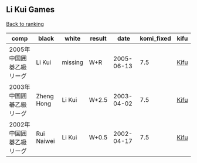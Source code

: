## Li Kui Games

[Back to ranking](index.md)




| **comp** | **black** | **white** | **result** | **date** | **komi_fixed** | **kifu** | 
| --- | --- | --- | --- | --- | --- | --- |
| 2005年中国囲碁乙級リーグ | Li Kui | missing | W+R | 2005-06-13 | 7.5 | [Kifu](https://kifudepot.net/kifucontents.php?id=fVGlGT1iT4cpOUCByb9hiQ%3D%3D) | 
| 2003年中国囲碁乙級リーグ | Zheng Hong | Li Kui | W+2.5 | 2003-04-02 | 7.5 | [Kifu](https://kifudepot.net/kifucontents.php?id=9dtoqe2eb5LjUIB3HCpn5g%3D%3D) | 
| 2002年中国囲碁乙級リーグ | Rui Naiwei | Li Kui | W+0.5 | 2002-04-17 | 7.5 | [Kifu](https://kifudepot.net/kifucontents.php?id=1OcMTgd04EDSguHBuekv3Q%3D%3D) |




